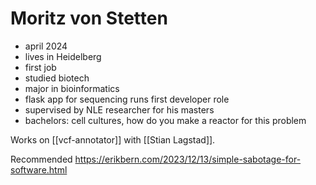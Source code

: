 # Moritz von Stetten

- april 2024
- lives in Heidelberg
- first job
- studied biotech
- major in bioinformatics
- flask app for sequencing runs first developer role
- supervised by NLE researcher for his masters
- bachelors: cell cultures, how do you make a reactor for this problem

Works on [[vcf-annotator]] with [[Stian Lagstad]].

Recommended
https://erikbern.com/2023/12/13/simple-sabotage-for-software.html